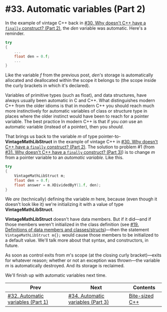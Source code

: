 # #33. Automatic variables (Part 2)

In the example of vintage C++ back in [#30. Why doesn't C++ have a `finally` construct? (Part 2)](030.md), the *den* variable was automatic. Here's a reminder.

```cpp
try
{
    ...
    float den = 0.f;
    ...
}
```

Like the variable *f* from the previous post, *den*'s storage is automatically allocated and deallocated within the scope it belongs to (the scope inside the curly brackets in which it's declared).

Variables of primitive types (such as float), and data structures, have always usually been automatic in C and C++. What distinguishes modern C++ from the older idioms is that in modern C++ you should reach much more instinctively for automatic variables of class or structure type in places where the older instinct would have been to reach for a pointer variable. The best practice In modern C++ is that if you *can* use an automatic variable (instead of a pointer), then you *should*.

That brings us back to the variable *m* of type pointer-to-**VintageMathLibStruct** in the example of vintage C++ in [#30. Why doesn't C++ have a `finally` construct? (Part 2)](030.md). The solution to problem #1 (from [#31. Why doesn't C++ have a `finally` construct? (Part 3)](031.md)) is to change *m* from a pointer variable to an *automatic variable*. Like this.

```cpp
try
{
    VintageMathLibStruct m;
    float den = 0.f;
    float answer = m.XDividedByY(1.f, den);
}
```

We *are* (technically) defining the variable *m* here, because (even though it doesn't look like it) we're initializing it with a value of type **VintageMathLibStruct**.

**VintageMathLibStruct** doesn't have data members. But if it did&mdash;and if those members weren't initialized in the class definition (see [#19. Definitions of data members and classes/structs](019.md))&mdash;then the statement `VintageMathLibStruct m{};` would cause those members to be initialized to a default value. We'll talk more about that syntax, and constructors, in future.

As soon as control exits from *m*'s scope (at the closing curly bracket)&mdash;exits for whatever reason; whether or not an exception was thrown&mdash;the variable *m* is automatically destroyed. And its storage is reclaimed.

We'll finish up with automatic variables next time.

|Prev|Next|Contents|
|-|-|-|
|[#32. Automatic variables (Part 1)](032.md)|[#34. Automatic variables (Part 3)](034.md)|[Bite-sized C++](../README.md)|
